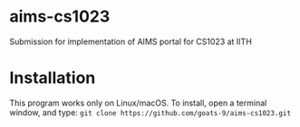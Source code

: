 # aims-cs1023
Submission for implementation of AIMS portal for CS1023 at IITH

# Installation
This program works only on Linux/macOS. To install, open a terminal window, and type: 
```git clone https://github.com/goats-9/aims-cs1023.git```
